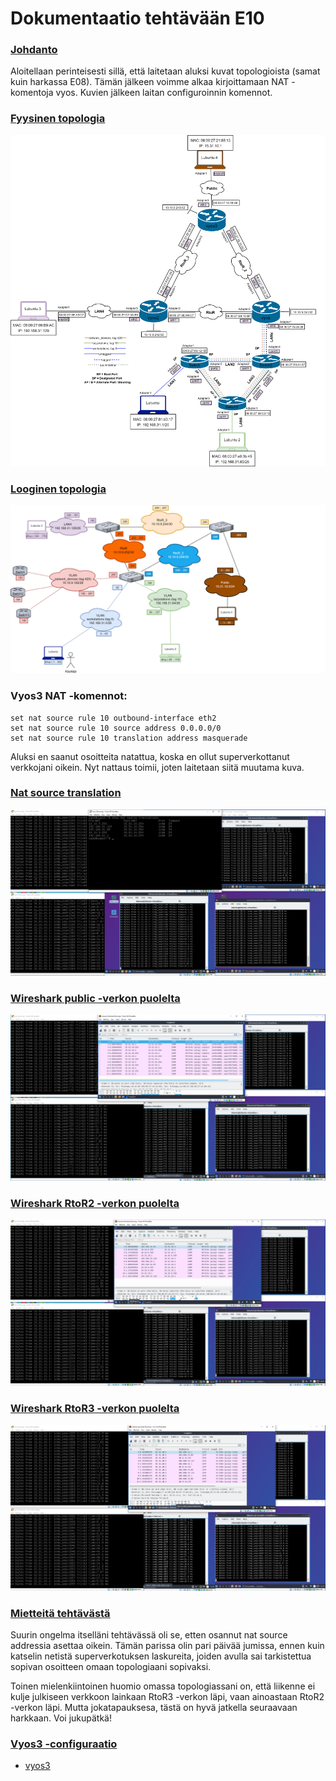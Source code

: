 # Dokumentaatio tehtävään E10

### <ins> Johdanto

Aloitellaan perinteisesti sillä, että laitetaan aluksi kuvat topologioista (samat kuin harkassa E08). Tämän jälkeen voimme alkaa kirjoittamaan NAT -komentoja vyos. Kuvien jälkeen laitan configuroinnin komennot.

### <ins>Fyysinen topologia
![fyysinen_topologia](E10/fyysinen_topologia.PNG "fyysinen topologia")
### <ins>Looginen topologia
![looginen_topologia](E10/looginen_topologia.PNG "looginen topologia")

### Vyos3 NAT -komennot:
~~~
set nat source rule 10 outbound-interface eth2
set nat source rule 10 source address 0.0.0.0/0
set nat source rule 10 translation address masquerade
~~~


Aluksi en saanut osoitteita natattua, koska en ollut superverkottanut verkkojani oikein. Nyt nattaus toimii, joten laitetaan siitä muutama kuva.

### <ins>Nat source translation
![ping_nat](E10/ping_nat.PNG "ping nat")

### <ins>Wireshark public -verkon puolelta
![wireshark_public](E10/wireshark_public.PNG "wireshark public")

### <ins>Wireshark RtoR2 -verkon puolelta
![wireshark_RtoR2](E10/wireshark_RtoR2.PNG "wireshark RtoR2")

### <ins>Wireshark RtoR3 -verkon puolelta
![wireshark_RtoR3](E10/wireshark_RtoR3.PNG "wireshark RtoR3")


### <ins>Mietteitä tehtävästä
Suurin ongelma itselläni tehtävässä oli se, etten osannut nat source addressia asettaa oikein. Tämän parissa olin pari päivää jumissa, ennen kuin katselin netistä superverkotuksen laskureita, joiden avulla sai tarkistettua sopivan osoitteen omaan topologiaani sopivaksi. 

Toinen mielenkiintoinen huomio omassa topologiassani on, että liikenne ei kulje julkiseen verkkoon lainkaan RtoR3 -verkon läpi, vaan ainoastaan RtoR2 -verkon läpi. Mutta jokatapauksesa, tästä on hyvä jatkella seuraavaan harkkaan. Voi jukupätkä!

### <ins>Vyos3 -configuraatio 
* [vyos3](E08/vyos3.cfg)